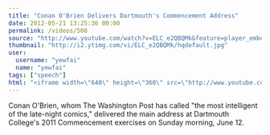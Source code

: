 ```yaml
---
title: "Conan O'Brien Delivers Dartmouth's Commencement Address"
date: 2012-05-21 13:25:36 00:00
permalink: /videos/508
source: "http://www.youtube.com/watch?v=ELC_e2QBQMk&feature=player_embedded"
thumbnail: "http://i2.ytimg.com/vi/ELC_e2QBQMk/hqdefault.jpg"
user:
  username: "yewfai"
  name: "yewfai"
tags: ["speech"]
html: "<iframe width=\"640\" height=\"360\" src=\"http://www.youtube.com/embed/ELC_e2QBQMk?wmode=transparent&fs=1&feature=oembed\" frameborder=\"0\" allowfullscreen></iframe>"
---
```


Conan O'Brien, whom The Washington Post has called "the most intelligent of the late-night comics," delivered the main address at Dartmouth College's 2011 Commencement exercises on Sunday morning, June 12.